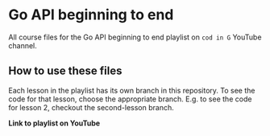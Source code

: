 # Go API beginning to end
All course files for the Go API beginning to end playlist on `cod in G` YouTube channel.

## How to use these files
Each lesson in the playlist has its own branch in this repository. To see the code for that lesson, choose the appropriate branch. E.g. to see the code for lesson 2, checkout the second-lesson branch.

**Link to playlist on YouTube**